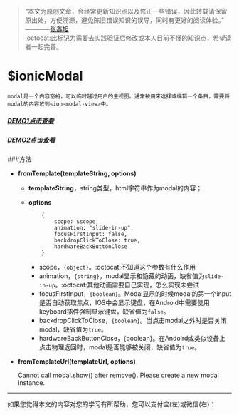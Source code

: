 >“本文为原创文章，会经常更新知识点以及修正一些错误，因此转载请保留原出处，方便溯源，避免陈旧错误知识的误导，同时有更好的阅读体验。” ————[张鑫旭](http://www.zhangxinxu.com/)<br>
:octocat:此标记为需要去实践验证后修改或本人目前不懂的知识点，希望读者一起完善。

# $ionicModal

    modal是一个内容窗格，可以临时越过用户的主视图。通常被用来选择或编辑一个条目，需要将modal的内容放到<ion-modal-view>中。
    
##### [DEMO1点击查看](http://xinhualufang-org.github.io/ionic/Components-Modal/demo1.html)

##### [DEMO2点击查看](http://xinhualufang-org.github.io/ionic/Components-Modal/demo2.html)

###方法

* **fromTemplate(templateString, options)**
    * **templateString**，string类型，html字符串作为modal的内容；
    * **options**
        ```
            {
                scope: $scope,
                animation: "slide-in-up",
                focusFirstInput: false,
                backdropClickToClose: true,
                hardwareBackButtonClose
            }
        ```
        
        * scope，`{object}`。:octocat:不知道这个参数有什么作用
        * animation，`{string}`。modal显示和隐藏的动画，缺省值为`slide-in-up`。:octocat:其他动画需要自己实现，怎么实现未尝试
        * focusFirstInput，`{boolean}`。Modal显示的时候modal的第一个input是否自动获取焦点，IOS中会显示键盘，在Android中需要使用keyboard插件强制显示键盘，缺省值为`false`。
        * backdropClickToClose，`{boolean}`。当点击modal之外时是否关闭modal，缺省值为`true`。
        * hardwareBackButtonClose，{boolean}。在Andoird或类似设备上点击物理返回时，modal是否能够被关闭，缺省值为`true`。
    
* **fromTemplateUrl(templateUrl, options)**


    Cannot call modal.show() after remove(). Please create a new modal instance.
    
- - -
如果您觉得本文的内容对您的学习有所帮助，您可以支付宝(左)或微信(右)：

